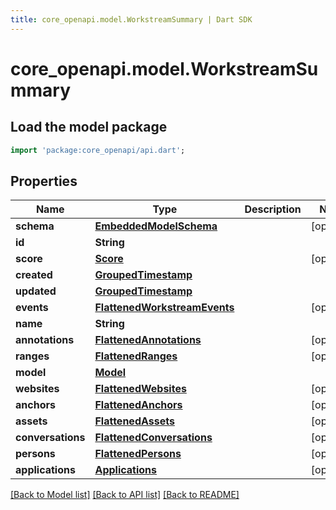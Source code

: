 ```yaml
---
title: core_openapi.model.WorkstreamSummary | Dart SDK
---
```


# core_openapi.model.WorkstreamSummary

## Load the model package
```dart
import 'package:core_openapi/api.dart';
```

## Properties
Name | Type | Description | Notes
------------ | ------------- | ------------- | -------------
**schema** | [**EmbeddedModelSchema**](EmbeddedModelSchema.md) |  | [optional] 
**id** | **String** |  | 
**score** | [**Score**](Score.md) |  | [optional] 
**created** | [**GroupedTimestamp**](GroupedTimestamp.md) |  | 
**updated** | [**GroupedTimestamp**](GroupedTimestamp.md) |  | 
**events** | [**FlattenedWorkstreamEvents**](FlattenedWorkstreamEvents.md) |  | [optional] 
**name** | **String** |  | 
**annotations** | [**FlattenedAnnotations**](FlattenedAnnotations.md) |  | [optional] 
**ranges** | [**FlattenedRanges**](FlattenedRanges.md) |  | [optional] 
**model** | [**Model**](Model.md) |  | 
**websites** | [**FlattenedWebsites**](FlattenedWebsites.md) |  | [optional] 
**anchors** | [**FlattenedAnchors**](FlattenedAnchors.md) |  | [optional] 
**assets** | [**FlattenedAssets**](FlattenedAssets.md) |  | [optional] 
**conversations** | [**FlattenedConversations**](FlattenedConversations.md) |  | [optional] 
**persons** | [**FlattenedPersons**](FlattenedPersons.md) |  | [optional] 
**applications** | [**Applications**](Applications.md) |  | [optional] 

[[Back to Model list]](../README.md#documentation-for-models) [[Back to API list]](../README.md#documentation-for-api-endpoints) [[Back to README]](../README.md)


